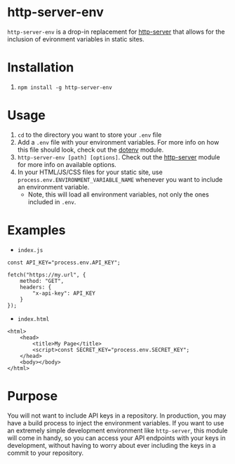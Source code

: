 # http-server-env



`http-server-env` is a drop-in replacement for [http-server](https://www.npmjs.com/package/http-server) that allows for the inclusion of evironment variables in static sites.

# Installation

1. `npm install -g http-server-env`

# Usage

1. `cd` to the directory you want to store your `.env` file
2. Add a `.env` file with your environment variables. For more info on how this file should look, check out the [dotenv](https://www.npmjs.com/package/dotenv) module.
3. `http-server-env [path] [options]`. Check out the [http-server](https://www.npmjs.com/package/http-server) module for more info on available options.
4. In your HTML/JS/CSS files for your static site, use `process.env.ENVIRONMENT_VARIABLE_NAME` whenever you want to include an environment variable. 
    * Note, this will load all environment variables, not only the ones included in `.env`.

# Examples
* `index.js`

```
const API_KEY="process.env.API_KEY";

fetch("https://my.url", {
    method: "GET",
    headers: {
        "x-api-key": API_KEY
    }
});
```
* `index.html`

```
<html>
    <head>
        <title>My Page</title>
        <script>const SECRET_KEY="process.env.SECRET_KEY"; 
    </head>
    <body></body>
</html>
```

# Purpose

You will not want to include API keys in a repository. In production, you may have a build process to inject the environment variables. If you want to use an extremely simple development environment like `http-server`, this module will come in handy, so you can access your API endpoints with your keys in development, without having to worry about ever including the keys in a commit to your repository.